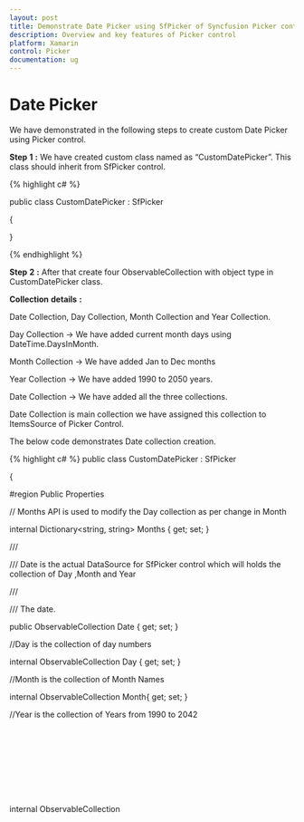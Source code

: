 ```yaml
---
layout: post
title: Demonstrate Date Picker using SfPicker of Syncfusion Picker control for Xamarin.Forms
description: Overview and key features of Picker control
platform: Xamarin
control: Picker
documentation: ug
---
```



# Date Picker

We have demonstrated in the following steps to create custom Date Picker using Picker control.

**Step** **1** **:** We have created custom class named as “CustomDatePicker”. This class should inherit from SfPicker control.

{% highlight c# %}

public class CustomDatePicker : SfPicker

{

}

{% endhighlight %}

**Step** **2** **:** After that create four ObservableCollection with object type in CustomDatePicker class. 

**Collection** **details** **:** 

Date Collection, Day Collection, Month Collection and Year Collection.

Day Collection -> We have added current month days using DateTime.DaysInMonth.

Month Collection -> We have added Jan to Dec months

Year Collection -> We have added 1990 to 2050 years.

Date Collection -> We have added all the three collections.

Date Collection is main collection we have assigned this collection to ItemsSource of Picker Control.

The below code demonstrates Date collection creation.

{% highlight c# %}
public class CustomDatePicker : SfPicker

{

#region Public Properties

// Months API is used to modify the Day collection as per change in Month

internal Dictionary<string, string> Months { get; set; }

/// <summary>

/// Date is the actual DataSource for SfPicker control which will holds the collection of Day ,Month and Year

/// </summary>

/// <value>The date.</value>

public ObservableCollection<object> Date { get; set; }

//Day is the collection of day numbers

internal ObservableCollection<object> Day { get; set; }

//Month is the collection of Month Names

internal ObservableCollection<object> Month{ get; set; }

//Year is the collection of Years from 1990 to 2042

internal ObservableCollection<object> Year{ get; set; }

#endregion

public CustomDatePicker()

{

Months = new Dictionary<string, string>();

Date = new ObservableCollection<object>();

Day = new ObservableCollection<object>();

Month = new ObservableCollection<object>();

Year = new ObservableCollection<object>();

PopulateDateCollection();

this.ItemsSource = Date;

}

private void PopulateDateCollection()

{

//populate months

for (int i = 1; i < 13; i++)

{

if (!Months.ContainsKey(CultureInfo.CurrentCulture.DateTimeFormat.GetMonthName(i).Substring(0, 3)))

Months.Add(CultureInfo.CurrentCulture.DateTimeFormat.GetMonthName(i).Substring(0, 3), CultureInfo.CurrentCulture.DateTimeFormat.GetMonthName(i));

Month.Add(CultureInfo.CurrentCulture.DateTimeFormat.GetMonthName(i).Substring(0, 3));

}

//populate year

for (int i = 1990; i < 2050; i++)

{

Year.Add(i.ToString());

}

//populate Days

for (int i = 1; i <= DateTime.DaysInMonth(DateTime.Now.Year, DateTime.Now.Month); i++)

{

if (i < 10)

{

Day.Add("0" + i);

}

else

Day.Add(i.ToString());

}

Date.Add(Month);

Date.Add(Day);

Date.Add(Year);

}

}

{% endhighlight %}

**Step** **3** **:** We have updated the day value based on month and year value using Selection changed event of SfPicker control. Since the days of each month differs we have to handle this collection.

{% highlight c# %}
public CustomDatePicker()

{



//hook selection changed event

this.SelectionChanged += CustomDatePicker_SelectionChanged;

}

private void CustomDatePicker_SelectionChanged(object sender, SelectionChangedEventArgs e)

{

UpdateDays(Date, e);

}

//Update days method is used to alter the Date collection as per selection change in Month column(if Feb is Selected day collection has value from 1 to 28)

public void UpdateDays(ObservableCollection<object> Date, SelectionChangedEventArgs e)

{

Device.BeginInvokeOnMainThread(() =>

{

try

{

bool update = false;

if (e.OldValue != null && e.NewValue != null && (e.OldValue as IList).Count>0 && (e.NewValue as IList).Count>0)

{

if ((e.OldValue as IList)[0] != (e.NewValue as IList)[0])

{

update = true;

}

if ((e.OldValue as IList)[2] != (e.NewValue as IList)[2])

{

update = true;

}

}

if (update)

{

ObservableCollection<object> days = new ObservableCollection<object>();

int month = DateTime.ParseExact(Months[(e.NewValue as IList)[0].ToString()], "MMMM", CultureInfo.InvariantCulture).Month;

int year = int.Parse((e.NewValue as IList)[2].ToString());

for (int j = 1; j <= DateTime.DaysInMonth(year, month); j++)

{

if (j < 10)

{

days.Add("0" + j);

}

else

days.Add(j.ToString());

}

if (days.Count > 0)

{

Date.RemoveAt(1);

Date.Insert(1, days);

}

}

}

catch

{

}

});

}

{% endhighlight %}

**Step** **4** **:** We have defined each column headers “Day”, “Month” and “Year” using ColumnHeaderText property of SfPicker control. The below code demonstrates how to define header for each column of SfPicker control.

{% highlight c# %}
public class CustomDatePicker : SfPicker

{

/// <summary>

/// Headers API is holds the column name for every column in date picker

/// </summary>

/// <value>The Headers.</value>

public ObservableCollection<string> Headers { get; set; }

public CustomDatePicker()

{

Headers = new ObservableCollection<string>();

Headers.Add("Month");

Headers.Add("Day");

Headers.Add("Year");

//SfPicker header text

HeaderText = "Date Picker";



// Column header text collection

this.ColumnHeaderText = Headers;

}

}

{% endhighlight %}

**Step** **5** **:** Finally we have enabled SfPicker header, Column header and footer using ShowHeader,ShowFooter and ShowColumnHeader properties.

{% highlight c# %}
public CustomDatePicker()

{



//Enable Footer

ShowFooter = true;

//Enable SfPicker Header

ShowHeader = true;

//Enable Column Header of SfPicker

ShowColumnHeader = true;

}

{% endhighlight %}

**Step** **6** **:** We have added the CustomDatePicker control in main XAML page. Please refer the below code snippets.

{% tabs %}
{% highlight xaml %}
<ContentPage

x:Class="DatePicker.DatePickerPage"

xmlns="http://xamarin.com/schemas/2014/forms"

xmlns:x="http://schemas.microsoft.com/winfx/2009/xaml"

xmlns:local="clr-namespace:DatePicker"

xmlns:picker="clr-namespace:Syncfusion.SfPicker.XForms;assembly=Syncfusion.SfPicker.XForms">

<ContentPage.BindingContext>

<local:DatePickerViewModel />

</ContentPage.BindingContext>

<Grid>

<Button

Clicked="Button_Clicked"

HeightRequest="30"

HorizontalOptions="Center"

Text="Show Picker"

VerticalOptions="Center"

WidthRequest="200" />

<local:CustomDatePicker

x:Name="date"

ColumnHeaderHeight="40"

HorizontalOptions="Center"

PickerHeight="400"

PickerMode="Dialog"

PickerWidth="300"

SelectedItem="{Binding StartDate}"

VerticalOptions="Center" />

</Grid>

</ContentPage>

{% endhighlight %}


{% highlight c# %}
public partial class DatePickerPage : ContentPage

{

public DatePickerPage()

{

InitializeComponent();

}

private void Button_Clicked(object sender, EventArgs e)

{

date.IsOpen = !date.IsOpen;

}

}

{% endhighlight %}
{% endtabs %}

Screen shot for the above code.

![](images/datepicker_img1.jpeg)


We have attached DatePicker sample for reference. Please download the sample from the following link.

Sample link: [DatePicker](http://www.syncfusion.com/downloads/support/directtrac/general/ze/DatePicker1441640702)

